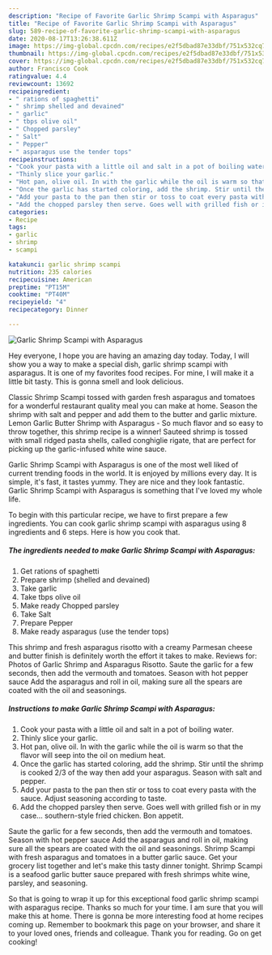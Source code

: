 ```yaml
---
description: "Recipe of Favorite Garlic Shrimp Scampi with Asparagus"
title: "Recipe of Favorite Garlic Shrimp Scampi with Asparagus"
slug: 589-recipe-of-favorite-garlic-shrimp-scampi-with-asparagus
date: 2020-08-17T13:26:38.611Z
image: https://img-global.cpcdn.com/recipes/e2f5dbad87e33dbf/751x532cq70/garlic-shrimp-scampi-with-asparagus-recipe-main-photo.jpg
thumbnail: https://img-global.cpcdn.com/recipes/e2f5dbad87e33dbf/751x532cq70/garlic-shrimp-scampi-with-asparagus-recipe-main-photo.jpg
cover: https://img-global.cpcdn.com/recipes/e2f5dbad87e33dbf/751x532cq70/garlic-shrimp-scampi-with-asparagus-recipe-main-photo.jpg
author: Francisco Cook
ratingvalue: 4.4
reviewcount: 13692
recipeingredient:
- " rations of spaghetti"
- " shrimp shelled and devained"
- " garlic"
- " tbps olive oil"
- " Chopped parsley"
- " Salt"
- " Pepper"
- " asparagus use the tender tops"
recipeinstructions:
- "Cook your pasta with a little oil and salt in a pot of boiling water."
- "Thinly slice your garlic."
- "Hot pan, olive oil. In with the garlic while the oil is warm so that the flavor will seep into the oil on medium heat."
- "Once the garlic has started coloring, add the shrimp. Stir until the shrimp is cooked 2/3 of the way then add your asparagus. Season with salt and pepper."
- "Add your pasta to the pan then stir or toss to coat every pasta with the sauce. Adjust seasoning according to taste."
- "Add the chopped parsley then serve. Goes well with grilled fish or in my case... southern-style fried chicken. Bon appetit."
categories:
- Recipe
tags:
- garlic
- shrimp
- scampi

katakunci: garlic shrimp scampi 
nutrition: 235 calories
recipecuisine: American
preptime: "PT15M"
cooktime: "PT40M"
recipeyield: "4"
recipecategory: Dinner

---
```



![Garlic Shrimp Scampi with Asparagus](https://img-global.cpcdn.com/recipes/e2f5dbad87e33dbf/751x532cq70/garlic-shrimp-scampi-with-asparagus-recipe-main-photo.jpg)

Hey everyone, I hope you are having an amazing day today. Today, I will show you a way to make a special dish, garlic shrimp scampi with asparagus. It is one of my favorites food recipes. For mine, I will make it a little bit tasty. This is gonna smell and look delicious.

Classic Shrimp Scampi tossed with garden fresh asparagus and tomatoes for a wonderful restaurant quality meal you can make at home. Season the shrimp with salt and pepper and add them to the butter and garlic mixture. Lemon Garlic Butter Shrimp with Asparagus - So much flavor and so easy to throw together, this shrimp recipe is a winner! Sauteed shrimp is tossed with small ridged pasta shells, called conghiglie rigate, that are perfect for picking up the garlic-infused white wine sauce.

Garlic Shrimp Scampi with Asparagus is one of the most well liked of current trending foods in the world. It is enjoyed by millions every day. It is simple, it's fast, it tastes yummy. They are nice and they look fantastic. Garlic Shrimp Scampi with Asparagus is something that I've loved my whole life.


To begin with this particular recipe, we have to first prepare a few ingredients. You can cook garlic shrimp scampi with asparagus using 8 ingredients and 6 steps. Here is how you cook that.

<!--inarticleads1-->

##### The ingredients needed to make Garlic Shrimp Scampi with Asparagus:

1. Get  rations of spaghetti
1. Prepare  shrimp (shelled and devained)
1. Take  garlic
1. Take  tbps olive oil
1. Make ready  Chopped parsley
1. Take  Salt
1. Prepare  Pepper
1. Make ready  asparagus (use the tender tops)


This shrimp and fresh asparagus risotto with a creamy Parmesan cheese and butter finish is definitely worth the effort it takes to make. Reviews for: Photos of Garlic Shrimp and Asparagus Risotto. Saute the garlic for a few seconds, then add the vermouth and tomatoes. Season with hot pepper sauce Add the asparagus and roll in oil, making sure all the spears are coated with the oil and seasonings. 

<!--inarticleads2-->

##### Instructions to make Garlic Shrimp Scampi with Asparagus:

1. Cook your pasta with a little oil and salt in a pot of boiling water.
1. Thinly slice your garlic.
1. Hot pan, olive oil. In with the garlic while the oil is warm so that the flavor will seep into the oil on medium heat.
1. Once the garlic has started coloring, add the shrimp. Stir until the shrimp is cooked 2/3 of the way then add your asparagus. Season with salt and pepper.
1. Add your pasta to the pan then stir or toss to coat every pasta with the sauce. Adjust seasoning according to taste.
1. Add the chopped parsley then serve. Goes well with grilled fish or in my case... southern-style fried chicken. Bon appetit.


Saute the garlic for a few seconds, then add the vermouth and tomatoes. Season with hot pepper sauce Add the asparagus and roll in oil, making sure all the spears are coated with the oil and seasonings. Shrimp Scampi with fresh asparagus and tomatoes in a butter garlic sauce. Get your grocery list together and let&#39;s make this tasty dinner tonight. Shrimp Scampi is a seafood garlic butter sauce prepared with fresh shrimps white wine, parsley, and seasoning. 

So that is going to wrap it up for this exceptional food garlic shrimp scampi with asparagus recipe. Thanks so much for your time. I am sure that you will make this at home. There is gonna be more interesting food at home recipes coming up. Remember to bookmark this page on your browser, and share it to your loved ones, friends and colleague. Thank you for reading. Go on get cooking!
